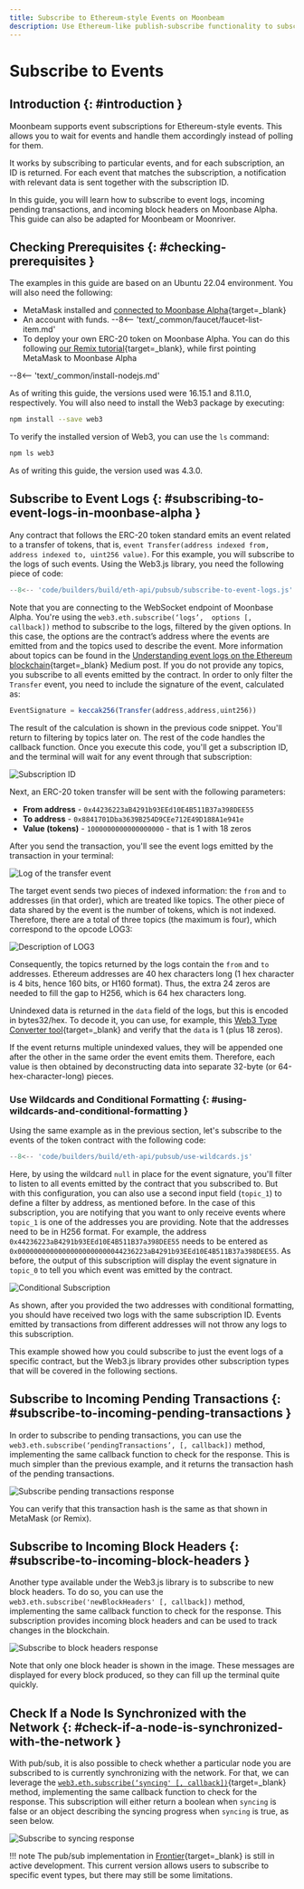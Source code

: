 ```yaml
---
title: Subscribe to Ethereum-style Events on Moonbeam
description: Use Ethereum-like publish-subscribe functionality to subscribe to specific events on Moonbeam's Ethereum-compatible chain.
---
```


# Subscribe to Events

## Introduction {: #introduction }

Moonbeam supports event subscriptions for Ethereum-style events. This allows you to wait for events and handle them accordingly instead of polling for them.

It works by subscribing to particular events, and for each subscription, an ID is returned. For each event that matches the subscription, a notification with relevant data is sent together with the subscription ID.

In this guide, you will learn how to subscribe to event logs, incoming pending transactions, and incoming block headers on Moonbase Alpha. This guide can also be adapted for Moonbeam or Moonriver.

## Checking Prerequisites {: #checking-prerequisites }

The examples in this guide are based on an Ubuntu 22.04 environment. You will also need the following:

- MetaMask installed and [connected to Moonbase Alpha](/tokens/connect/metamask/){target=\_blank}
- An account with funds.
  --8<-- 'text/_common/faucet/faucet-list-item.md'
- To deploy your own ERC-20 token on Moonbase Alpha. You can do this following [our Remix tutorial](/builders/build/eth-api/dev-env/remix/){target=\_blank}, while first pointing MetaMask to Moonbase Alpha

--8<-- 'text/_common/install-nodejs.md'

As of writing this guide, the versions used were 16.15.1 and 8.11.0, respectively. You will also need to install the Web3 package by executing:

```bash
npm install --save web3
```

To verify the installed version of Web3, you can use the `ls` command:

```bash
npm ls web3
```

As of writing this guide, the version used was 4.3.0.

## Subscribe to Event Logs {: #subscribing-to-event-logs-in-moonbase-alpha }

Any contract that follows the ERC-20 token standard emits an event related to a transfer of tokens, that is, `event Transfer(address indexed from, address indexed to, uint256 value)`. For this example, you will subscribe to the logs of such events. Using the Web3.js library, you need the following piece of code:

```js
--8<-- 'code/builders/build/eth-api/pubsub/subscribe-to-event-logs.js'
```

Note that you are connecting to the WebSocket endpoint of Moonbase Alpha. You're using the `web3.eth.subscribe(‘logs’,  options [, callback])` method to subscribe to the logs, filtered by the given options. In this case, the options are the contract’s address where the events are emitted from and the topics used to describe the event. More information about topics can be found in the [Understanding event logs on the Ethereum blockchain](https://medium.com/mycrypto/understanding-event-logs-on-the-ethereum-blockchain-f4ae7ba50378){target=\_blank} Medium post. If you do not provide any topics, you subscribe to all events emitted by the contract. In order to only filter the `Transfer` event, you need to include the signature of the event, calculated as:

```js
EventSignature = keccak256(Transfer(address,address,uint256))
```

The result of the calculation is shown in the previous code snippet. You'll return to filtering by topics later on. The rest of the code handles the callback function. Once you execute this code, you'll get a subscription ID, and the terminal will wait for any event through that subscription:

![Subscription ID](/images/builders/build/eth-api/pubsub/pubsub-1.webp)

Next, an ERC-20 token transfer will be sent with the following parameters:

 - **From address** - `0x44236223aB4291b93EEd10E4B511B37a398DEE55`
 - **To address** - `0x8841701Dba3639B254D9CEe712E49D188A1e941e`
 - **Value (tokens)** - `1000000000000000000` - that is 1 with 18 zeros

After you send the transaction, you'll see the event logs emitted by the transaction in your terminal:

![Log of the transfer event](/images/builders/build/eth-api/pubsub/pubsub-2.webp)

The target event sends two pieces of indexed information: the `from` and `to` addresses (in that order), which are treated like topics. The other piece of data shared by the event is the number of tokens, which is not indexed. Therefore, there are a total of three topics (the maximum is four), which correspond to the opcode LOG3:

![Description of LOG3](/images/builders/build/eth-api/pubsub/pubsub-3.webp)

Consequently, the topics returned by the logs contain the `from` and `to` addresses. Ethereum addresses are 40 hex characters long (1 hex character is 4 bits, hence 160 bits, or H160 format). Thus, the extra 24 zeros are needed to fill the gap to H256, which is 64 hex characters long.

Unindexed data is returned in the `data` field of the logs, but this is encoded in bytes32/hex. To decode it, you can use, for example, this [Web3 Type Converter tool](https://web3-type-converter.onbrn.com/){target=\_blank} and verify that the `data` is 1 (plus 18 zeros).

If the event returns multiple unindexed values, they will be appended one after the other in the same order the event emits them. Therefore, each value is then obtained by deconstructing data into separate 32-byte (or 64-hex-character-long) pieces.

### Use Wildcards and Conditional Formatting {: #using-wildcards-and-conditional-formatting }

Using the same example as in the previous section, let's subscribe to the events of the token contract with the following code:

```js
--8<-- 'code/builders/build/eth-api/pubsub/use-wildcards.js'
```

Here, by using the wildcard `null` in place for the event signature, you'll filter to listen to all events emitted by the contract that you subscribed to. But with this configuration, you can also use a second input field (`topic_1`) to define a filter by address, as mentioned before. In the case of this subscription, you are notifying that you want to only receive events where `topic_1` is one of the addresses you are providing. Note that the addresses need to be in H256 format. For example, the address `0x44236223aB4291b93EEd10E4B511B37a398DEE55` needs to be entered as `0x00000000000000000000000044236223aB4291b93EEd10E4B511B37a398DEE55`. As before, the output of this subscription will display the event signature in `topic_0` to tell you which event was emitted by the contract.

![Conditional Subscription](/images/builders/build/eth-api/pubsub/pubsub-4.webp)

As shown, after you provided the two addresses with conditional formatting, you should have received two logs with the same subscription ID. Events emitted by transactions from different addresses will not throw any logs to this subscription.

This example showed how you could subscribe to just the event logs of a specific contract, but the Web3.js library provides other subscription types that will be covered in the following sections.

## Subscribe to Incoming Pending Transactions {: #subscribe-to-incoming-pending-transactions }

In order to subscribe to pending transactions, you can use the `web3.eth.subscribe(‘pendingTransactions’, [, callback])` method, implementing the same callback function to check for the response. This is much simpler than the previous example, and it returns the transaction hash of the pending transactions.

![Subscribe pending transactions response](/images/builders/build/eth-api/pubsub/pubsub-5.webp)

You can verify that this transaction hash is the same as that shown in MetaMask (or Remix).

## Subscribe to Incoming Block Headers {: #subscribe-to-incoming-block-headers }

Another type available under the Web3.js library is to subscribe to new block headers. To do so, you can use the `web3.eth.subscribe('newBlockHeaders' [, callback])` method, implementing the same callback function to check for the response. This subscription provides incoming block headers and can be used to track changes in the blockchain.

![Subscribe to block headers response](/images/builders/build/eth-api/pubsub/pubsub-6.webp)

Note that only one block header is shown in the image. These messages are displayed for every block produced, so they can fill up the terminal quite quickly.

## Check If a Node Is Synchronized with the Network {: #check-if-a-node-is-synchronized-with-the-network }

With pub/sub, it is also possible to check whether a particular node you are subscribed to is currently synchronizing with the network. For that, we can leverage the [`web3.eth.subscribe(‘syncing' [, callback])`](https://web3js.readthedocs.io/en/v1.2.11/web3-eth-subscribe.html#subscribe-syncing){target=\_blank} method, implementing the same callback function to check for the response. This subscription will either return a boolean when `syncing` is false or an object describing the syncing progress when `syncing` is true, as seen below.

![Subscribe to syncing response](/images/builders/build/eth-api/pubsub/pubsub-7.webp)

!!! note
    The pub/sub implementation in [Frontier](https://github.com/polkadot-evm/frontier){target=\_blank} is still in active development. This current version allows users to subscribe to specific event types, but there may still be some limitations.
